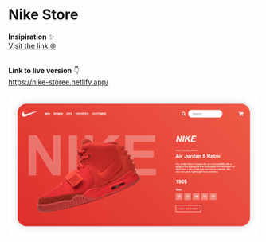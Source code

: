 # Nike Store

**Insipiration** ✨<br>
[ Visit the link 🌐](https://www.behance.net/gallery/71365005/NIKE-AIR-JORDAN-WEB-DESIGN)
<br><br>

**Link to live version** 👇 <br>
https://nike-storee.netlify.app/ <br><br>
[![](images/screenshot.PNG)](https://nike-storee.netlify.app/)
